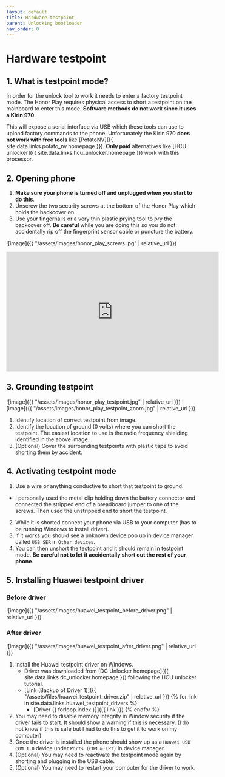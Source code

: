 ```yaml
---
layout: default
title: Hardware testpoint
parent: Unlocking bootloader
nav_order: 0
---
```


# Hardware testpoint

## 1. What is testpoint mode?
In order for the unlock tool to work it needs to enter a factory testpoint mode. The Honor Play requires physical access to short a testpoint on the mainboard to enter this mode. **Software methods do not work since it uses a Kirin 970**.

This will expose a serial interface via USB which these tools can use to upload factory commands to the phone. Unfortunately the Kirin 970 **does not work with free tools** like [PotatoNV]({{ site.data.links.potato_nv.homepage }}). **Only paid** alternatives like [HCU unlocker]({{ site.data.links.hcu_unlocker.homepage }}) work with this processor.

## 2. Opening phone
1. **Make sure your phone is turned off and unplugged when you start to do this**.
2. Unscrew the two security screws at the bottom of the Honor Play which holds the backcover on.
3. Use your fingernails or a very thin plastic prying tool to pry the backcover off. **Be careful** while you are doing this so you do not accidentally rip off the fingerprint sensor cable or puncture the battery.

![image]({{ "/assets/images/honor_play_screws.jpg" | relative_url }})

<iframe width="560" height="315" src="https://www.youtube.com/embed/nZR5fKYuEgo?si=pQdmRj6qQ5kE4ky3&amp;start=27" title="YouTube video player" frameborder="0" allow="accelerometer; autoplay; clipboard-write; encrypted-media; gyroscope; picture-in-picture; web-share" referrerpolicy="strict-origin-when-cross-origin" allowfullscreen></iframe>

## 3. Grounding testpoint
![image]({{ "/assets/images/honor_play_testpoint.jpg" | relative_url }})
![image]({{ "/assets/images/honor_play_testpoint_zoom.jpg" | relative_url }})
1. Identify location of correct testpoint from image.
2. Identify the location of ground (0 volts) where you can short the testpoint. The easiest location to use is the radio frequency shielding identified in the above image.
3. (Optional) Cover the surrounding testpoints with plastic tape to avoid shorting them by accident.

## 4. Activating testpoint mode
1. Use a wire or anything conductive to short that testpoint to ground.
  - I personally used the metal clip holding down the battery connector and connected the stripped end of a breadboard jumper to one of the screws. Then used the unstripped end to short the testpoint.
2. While it is shorted connect your phone via USB to your computer (has to be running Windows to install driver).
3. If it works you should see a unknown device pop up in device manager called ```USB SER``` in ```Other devices```.
4. You can then unshort the testpoint and it should remain in testpoint mode. **Be careful not to let it accidentally short out the rest of your phone**.

## 5. Installing Huawei testpoint driver
### Before driver
![image]({{ "/assets/images/huawei_testpoint_before_driver.png" | relative_url }})
### After driver
![image]({{ "/assets/images/huawei_testpoint_after_driver.png" | relative_url }})
1. Install the Huawei testpoint driver on Windows.
    - Driver was downloaded from [DC Unlocker homepage]({{ site.data.links.dc_unlocker.homepage }}) following the HCU unlocker tutorial.
    - [Link (Backup of Driver 1)]({{ "/assets/files/huawei_testpoint_driver.zip" | relative_url }})
        {% for link in site.data.links.huawei_testpoint_drivers %}
        - [Driver {{ forloop.index }}]({{ link }})
        {% endfor %}
2. You may need to disable memory integrity in Window security if the driver fails to start. It should show a warning if this is necessary. (I do not know if this is safe but I had to do this to get it to work on my computer).
3. Once the driver is installed the phone should show up as a ```Huawei USB COM 1.0``` device under ```Ports (COM & LPT)``` in device manager.
4. (Optional) You may need to reactivate the testpoint mode again by shorting and plugging in the USB cable.
5. (Optional) You may need to restart your computer for the driver to work.

